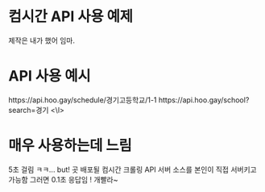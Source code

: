 # 컴시간 API 사용 예제
제작은 내가 했어 임마.

# API 사용 예시
<l>
https://api.hoo.gay/schedule/경기고등학교/1-1
https://api.hoo.gay/school?search=경기
 <\l>

# 매우 사용하는데 느림
5초 걸림 ㅋㅋ...
but!
곳 배포될 컴시간 크롤링 API 서버 소스를 본인이 직접 서버키고 가능함
그러면 0.1초 응답임 !
개빨라~
